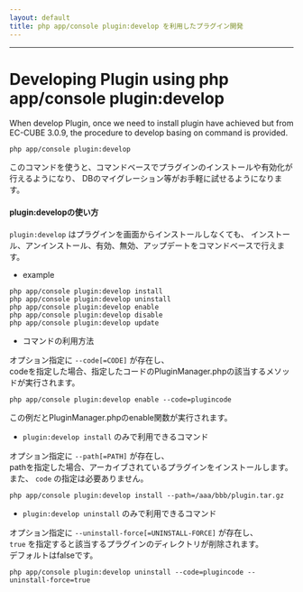 ```yaml
---
layout: default
title: php app/console plugin:develop を利用したプラグイン開発
---
```


---

# Developing Plugin using php app/console plugin:develop 


When develop Plugin, once we need to install plugin have achieved 
but from EC-CUBE 3.0.9, the procedure to develop basing on command is provided.

```
php app/console plugin:develop
```

このコマンドを使うと、コマンドベースでプラグインのインストールや有効化が行えるようになり、
DBのマイグレーション等がお手軽に試せるようになります。


#### plugin:developの使い方


```plugin:develop``` はプラグインを画面からインストールしなくても、
インストール、アンインストール、有効、無効、アップデートをコマンドベースで行えます。


* example

```
php app/console plugin:develop install
php app/console plugin:develop uninstall
php app/console plugin:develop enable
php app/console plugin:develop disable
php app/console plugin:develop update
```


* コマンドの利用方法

オプション指定に ```--code[=CODE]``` が存在し、  
codeを指定した場合、指定したコードのPluginManager.phpの該当するメソッドが実行されます。

```
php app/console plugin:develop enable --code=plugincode
```
この例だとPluginManager.phpのenable関数が実行されます。


* ```plugin:develop install``` のみで利用できるコマンド

オプション指定に ```--path[=PATH]``` が存在し、  
pathを指定した場合、アーカイブされているプラグインをインストールします。  
また、 ```code``` の指定は必要ありません。

```
php app/console plugin:develop install --path=/aaa/bbb/plugin.tar.gz
```

* ```plugin:develop uninstall``` のみで利用できるコマンド

オプション指定に ```--uninstall-force[=UNINSTALL-FORCE]``` が存在し、  
```true``` を指定すると該当するプラグインのディレクトリが削除されます。  
デフォルトはfalseです。

```
php app/console plugin:develop uninstall --code=plugincode --uninstall-force=true
```


